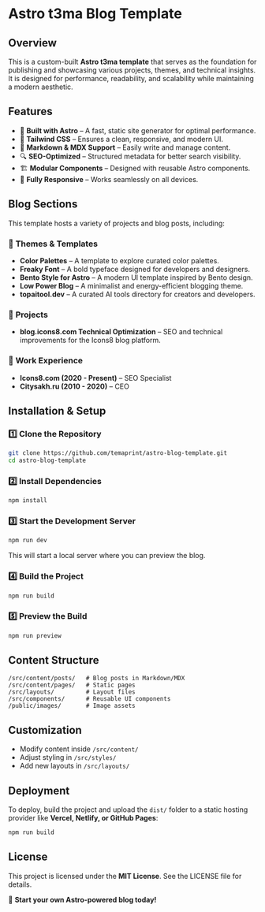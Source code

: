 # Astro t3ma Blog Template

## Overview

This is a custom-built **Astro t3ma template** that serves as the foundation for publishing and showcasing various projects, themes, and technical insights. It is designed for performance, readability, and scalability while maintaining a modern aesthetic.

## Features

- 🚀 **Built with Astro** – A fast, static site generator for optimal performance.
- 🎨 **Tailwind CSS** – Ensures a clean, responsive, and modern UI.
- 📖 **Markdown & MDX Support** – Easily write and manage content.
- 🔍 **SEO-Optimized** – Structured metadata for better search visibility.
- 🏗 **Modular Components** – Designed with reusable Astro components.
- 📱 **Fully Responsive** – Works seamlessly on all devices.

## Blog Sections

This template hosts a variety of projects and blog posts, including:

### 🚀 **Themes & Templates**
- **Color Palettes** – A template to explore curated color palettes.
- **Freaky Font** – A bold typeface designed for developers and designers.
- **Bento Style for Astro** – A modern UI template inspired by Bento design.
- **Low Power Blog** – A minimalist and energy-efficient blogging theme.
- **topaitool.dev** – A curated AI tools directory for creators and developers.

### 📁 **Projects**
- **blog.icons8.com Technical Optimization** – SEO and technical improvements for the Icons8 blog platform.

### 💼 **Work Experience**
- **Icons8.com (2020 - Present)** – SEO Specialist
- **Citysakh.ru (2010 - 2020)** – CEO

## Installation & Setup

### 1️⃣ Clone the Repository
```bash
git clone https://github.com/temaprint/astro-blog-template.git
cd astro-blog-template
```

### 2️⃣ Install Dependencies
```bash
npm install
```

### 3️⃣ Start the Development Server
```bash
npm run dev
```

This will start a local server where you can preview the blog.

### 4️⃣ Build the Project
```bash
npm run build
```

### 5️⃣ Preview the Build
```bash
npm run preview
```

## Content Structure
```
/src/content/posts/   # Blog posts in Markdown/MDX
/src/content/pages/   # Static pages
/src/layouts/         # Layout files
/src/components/      # Reusable UI components
/public/images/       # Image assets
```

## Customization

- Modify content inside `/src/content/`
- Adjust styling in `/src/styles/`
- Add new layouts in `/src/layouts/`

## Deployment
To deploy, build the project and upload the `dist/` folder to a static hosting provider like **Vercel, Netlify, or GitHub Pages**:

```bash
npm run build
```

## License
This project is licensed under the **MIT License**. See the LICENSE file for details.

🚀 **Start your own Astro-powered blog today!**

